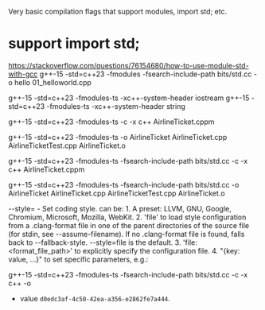 Very basic compilation flags that support modules, import std; etc.

# support import std;
https://stackoverflow.com/questions/76154680/how-to-use-module-std-with-gcc
g++-15 -std=c++23 -fmodules -fsearch-include-path bits/std.cc  -o hello 01_helloworld.cpp

g++-15 -std=c++23 -fmodules-ts -xc++-system-header iostream
g++-15 -std=c++23 -fmodules-ts -xc++-system-header string


g++-15 -std=c++23 -fmodules-ts -c -x c++ AirlineTicket.cppm


g++-15 -std=c++23 -fmodules-ts -o AirlineTicket AirlineTicket.cpp AirlineTicketTest.cpp AirlineTicket.o

g++-15 -std=c++23 -fmodules-ts -fsearch-include-path bits/std.cc  -c -x c++ AirlineTicket.cppm


g++-15 -std=c++23 -fmodules-ts -fsearch-include-path bits/std.cc -o AirlineTicket AirlineTicket.cpp AirlineTicketTest.cpp AirlineTicket.o


 --style=<string>               - Set coding style. <string> can be:
                                   1. A preset: LLVM, GNU, Google, Chromium, Microsoft,
                                      Mozilla, WebKit.
                                   2. 'file' to load style configuration from a
                                      .clang-format file in one of the parent directories
                                      of the source file (for stdin, see --assume-filename).
                                      If no .clang-format file is found, falls back to
                                      --fallback-style.
                                      --style=file is the default.
                                   3. 'file:<format_file_path>' to explicitly specify
                                      the configuration file.
                                   4. "{key: value, ...}" to set specific parameters, e.g.:


g++-15 -std=c++23 -fmodules-ts -fsearch-include-path bits/std.cc  -c -x c++ -o 



* value ``d0edc3af-4c50-42ea-a356-e2862fe7a444``.